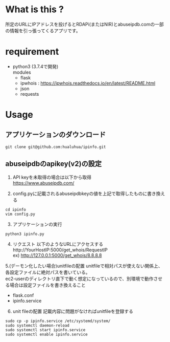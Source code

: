 # What is this ?
所定のURLにIPアドレスを投げるとRDAPi(またはNIR)とabuseipdb.comの一部の情報を引っ張ってくるアプリです。

# requirement
* python3 (3.7.4で開発)  
  modules
  * flask
  * ipwhois : https://ipwhois.readthedocs.io/en/latest/README.html
  * json
  * requests
 
# Usage
## アプリケーションのダウンロード
```
git clone git@github.com:hualuhua/ipinfo.git
```

## abuseipdbのapikey(v2)の設定
1. API keyを未取得の場合は以下から取得  
   https://www.abuseipdb.com/

2. config.pyに記載されるabuseipdbkeyの値を上記で取得したものに書き換える
```
cd ipinfo
vim config.py
```

3. アプリケーションの実行
```
python3 ipinfo.py
```

4. リクエスト
以下のようなURLにアクセスする  
http://YourHostIP:5000/get_whois/RequestIP  
ex) http://127.0.0.1:5000/get_whois/8.8.8.8

5.(デーモン化したい場合)unitfileの配置
unitfileで相対パスが使えない関係上、各設定ファイルに絶対パスを書いている。  
ec2-userのディレクトリ直下で動く想定になっているので、別環境で動作させる場合は設定ファイルを書き換えること  
* flask.conf
* ipinfo.service

6. unit fileの配置
記載内容に問題がなければunitfileを登録する
```
sudo cp -p ipinfo.service /etc/systemd/system/
sudo systemctl daemon-reload
sudo systemctl start ipinfo.service
sudo systemctl enable ipinfo.service
```
